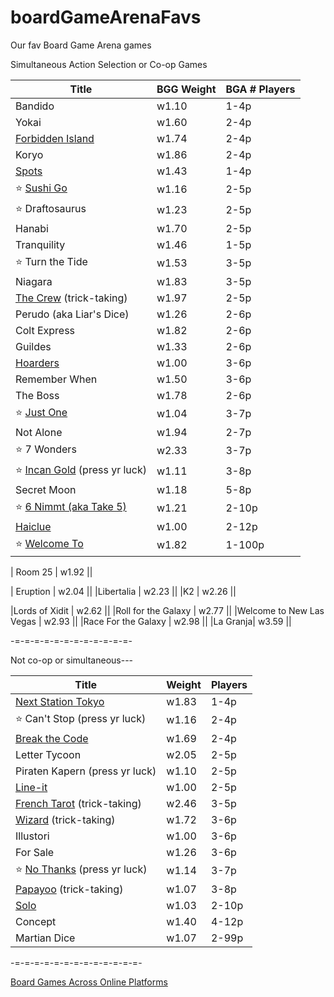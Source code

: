 # boardGameArenaFavs
Our fav Board Game Arena games

Simultaneous Action Selection or Co-op Games

|Title|BGG Weight|BGA # Players|
|-----|-----|-----|
| Bandido | w1.10 | 1-4p |
| Yokai | w1.60 | 2-4p |
| [Forbidden Island](https://boardgamearena.com/gamepanel?game=forbiddenisland) | w1.74 | 2-4p |
| Koryo | w1.86 | 2-4p |
| [Spots](https://boardgamearena.com/gamepanel?game=spots) | w1.43 | 1-4p |
| ⭐ [Sushi Go](https://boardgamearena.com/gamepanel?game=sushigo) | w1.16 | 2-5p |
| ⭐ Draftosaurus | w1.23 | 2-5p |
| Hanabi | w1.70 | 2-5p |
| Tranquility | w1.46 | 1-5p |
| ⭐ Turn the Tide | w1.53 | 3-5p |
| Niagara | w1.83 | 3-5p |
| [The Crew](https://boardgamearena.com/gamepanel?game=thecrew) (trick-taking)| w1.97 | 2-5p |
| Perudo (aka Liar's Dice) | w1.26 | 2-6p |
| Colt Express | w1.82 | 2-6p |
| Guildes | w1.33 | 2-6p |
| [Hoarders](https://boardgamearena.com/gamepanel?game=hoarders) | w1.00 | 3-6p |
| Remember When | w1.50 | 3-6p |
| The Boss | w1.78 | 2-6p |
| ⭐ [Just One](https://boardgamearena.com/gamepanel?game=justone) | w1.04 | 3-7p |
| Not Alone | w1.94 | 2-7p |
| ⭐ 7 Wonders | w2.33 | 3-7p |
| ⭐ [Incan Gold](https://boardgamearena.com/gamepanel?game=incangold) (press yr luck) | w1.11 | 3-8p |
| Secret Moon | w1.18 | 5-8p |
| ⭐ [6 Nimmt (aka Take 5)](https://boardgamearena.com/gamepanel?game=sechsnimmt) | w1.21 | 2-10p |
| [Haiclue](https://en.boardgamearena.com/gamepanel?game=haiclue) | w1.00 | 2-12p |
| ⭐ [Welcome To](https://boardgamearena.com/gamepanel?game=welcometo) | w1.82 | 1-100p |



| Room 25 | w1.92 ||

| Eruption | w2.04 ||
|Libertalia | w2.23 ||
|K2 | w2.26 ||

|Lords of Xidit | w2.62 ||
|Roll for the Galaxy | w2.77 ||
|Welcome to New Las Vegas | w2.93 ||
|Race For the Galaxy | w2.98 ||
|La Granja| w3.59 ||

-=-=-=-=-=-=-=-=-=-=-=-=-

Not co-op or simultaneous---

|Title|Weight|Players|
|-----|-----|-----|
| [Next Station Tokyo](https://boardgamearena.com/gamepanel?game=nextstationtokyo) | w1.83 | 1-4p |
| ⭐ Can't Stop (press yr luck) | w1.16 | 2-4p |
| [Break the Code](https://boardgamearena.com/gamepanel?game=breakthecode) | w1.69 | 2-4p |
| Letter Tycoon | w2.05 | 2-5p |
| Piraten Kapern (press yr luck) | w1.10 | 2-5p |
| [Line-it](https://boardgamearena.com/gamepanel?game=lineit) | w1.00 | 2-5p |
| [French Tarot](https://boardgamearena.com/gamepanel?game=frenchtarot) (trick-taking) | w2.46 | 3-5p |
| [Wizard](https://boardgamearena.com/gamepanel?game=wizard) (trick-taking) | w1.72 | 3-6p |
| Illustori | w1.00 | 3-6p |
| For Sale | w1.26 | 3-6p |
| ⭐ [No Thanks](https://boardgamearena.com/gamepanel?game=nothanks) (press yr luck) |w1.14|3-7p|
| [Papayoo](https://boardgamearena.com/gamepanel?game=papayoo) (trick-taking)| w1.07 | 3-8p |
| [Solo](https://boardgamearena.com/gamepanel?game=solo) | w1.03 | 2-10p |
| Concept | w1.40 | 4-12p |
| Martian Dice | w1.07 | 2-99p |

-=-=-=-=-=-=-=-=-=-=-=-=-=-

[Board Games Across Online Platforms](https://docs.google.com/spreadsheets/d/1ppQYqr9fX1YK8SmPbzmGttb6CCqeDEwPm6ImBRfVWd4/edit)
